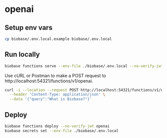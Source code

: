 # openai

## Setup env vars

```bash
cp biobase/.env.local.example biobase/.env.local
```

## Run locally

```bash
biobase functions serve --env-file ./biobase/.env.local --no-verify-jwt
```

Use cURL or Postman to make a POST request to http://localhost:54321/functions/v1/openai.

```bash
curl -i --location --request POST http://localhost:54321/functions/v1/openai \
  --header 'Content-Type: application/json' \
  --data '{"query":"What is Biobase?"}'
```

## Deploy

```bash
biobase functions deploy --no-verify-jwt openai
biobase secrets set --env-file ./biobase/.env.local
```
